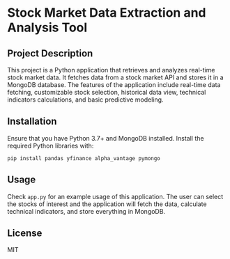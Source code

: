 # Stock Market Data Extraction and Analysis Tool

## Project Description

This project is a Python application that retrieves and analyzes real-time stock market data. It fetches data from a stock market API and stores it in a MongoDB database. The features of the application include real-time data fetching, customizable stock selection, historical data view, technical indicators calculations, and basic predictive modeling.

## Installation

Ensure that you have Python 3.7+ and MongoDB installed. Install the required Python libraries with:

`pip install pandas yfinance alpha_vantage pymongo`


## Usage

Check `app.py` for an example usage of this application. The user can select the stocks of interest and the application will fetch the data, calculate technical indicators, and store everything in MongoDB.

## License

MIT

